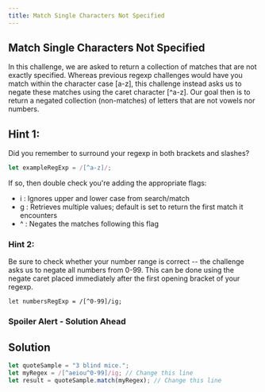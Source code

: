 ```yaml
---
title: Match Single Characters Not Specified
---
```

## Match Single Characters Not Specified
In this challenge, we are asked to return a collection of matches that are not exactly specified. Whereas previous regexp challenges would have you match within the character case [a-z], this challenge instead asks us to negate these matches using the caret character [^a-z]. Our goal then is to return a negated collection (non-matches) of letters that are not vowels nor numbers.

## Hint 1:
Did you remember to surround your regexp in both brackets and slashes?
```javascript
let exampleRegExp = /[^a-z]/;
```
If so, then double check you're adding the appropriate flags:
* i  : Ignores upper and lower case from search/match
* g  : Retrieves multiple values; default is set to return the first match it encounters
* ^  : Negates the matches following this flag

### Hint 2:
Be sure to check whether your number range is correct -- the challenge asks us to negate all numbers from 0-99. This can be done using the negate caret placed immediately after the first opening bracket of your regexp. 
```javacsript
let numbersRegExp = /[^0-99]/ig; 
```

### Spoiler Alert - Solution Ahead

## Solution
```javascript
let quoteSample = "3 blind mice.";
let myRegex = /[^aeiou^0-99]/ig; // Change this line
let result = quoteSample.match(myRegex); // Change this line
```
